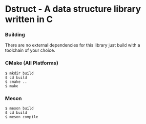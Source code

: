 # Dstruct - A data structure library written in C

### Building
There are no external dependencies for this library just build with a toolchain of your choice.

### CMake (All Platforms)
```
$ mkdir build
$ cd build
$ cmake ..
$ make
```

### Meson
```
$ meson build
$ cd build
$ meson compile
```
